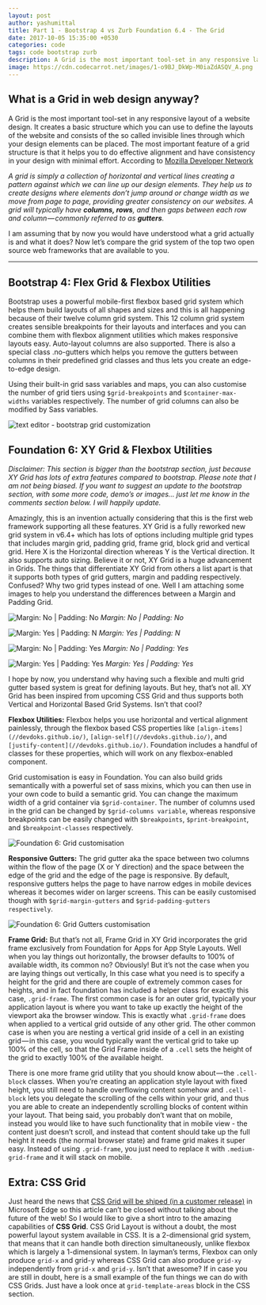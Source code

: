 ```yaml
---
layout: post
author: yashumittal
title: Part 1 - Bootstrap 4 vs Zurb Foundation 6.4 - The Grid
date: 2017-10-05 15:35:00 +0530
categories: code
tags: code bootstrap zurb
description: A Grid is the most important tool-set in any responsive layout of a website design. It creates a basic structure which you can use to define the layouts of the website and consists of the so called invisible lines through which your design elements can be placed.
image: https://cdn.codecarrot.net/images/1-o9BJ_DkWp-M0iaZdASQV_A.png
---
```


## What is a Grid in web design anyway?

A Grid is the most important tool-set in any responsive layout of a website design. It creates a basic structure which you can use to define the layouts of the website and consists of the so called invisible lines through which your design elements can be placed. The most important feature of a grid structure is that it helps you to do effective alignment and have consistency in your design with minimal effort. According to [Mozilla Developer Network](//developer.mozilla.org/en-US/docs/Learn/CSS/CSS_layout/Grids)

*A grid is simply a collection of horizontal and vertical lines creating a pattern against which we can line up our design elements. They help us to create designs where elements don’t jump around or change width as we move from page to page, providing greater consistency on our websites. A grid will typically have **columns, rows**, and then gaps between each row and column — commonly referred to as **gutters**.*

I am assuming that by now you would have understood what a grid actually is and what it does? Now let’s compare the grid system of the top two open source web frameworks that are available to you.

***

## Bootstrap 4: Flex Grid & Flexbox Utilities

Bootstrap uses a powerful mobile-first flexbox based grid system which helps them build layouts of all shapes and sizes and this is all happening because of their twelve column grid system. This 12 column grid system creates sensible breakpoints for their layouts and interfaces and you can combine them with flexbox alignment utilities which makes responsive layouts easy. Auto-layout columns are also supported. There is also a special class .no-gutters which helps you remove the gutters between columns in their predefined grid classes and thus lets you create an edge-to-edge design.

Using their built-in grid sass variables and maps, you can also customise the number of grid tiers using `$grid-breakpoints` and `$container-max-widths` variables respectively. The number of grid columns can also be modified by Sass variables.

![text editor - bootstrap grid customization](https://cdn.codecarrot.net/images/1-UdaGt7GH9biKJ2hi07Cb4g.png)

## Foundation 6: XY Grid & Flexbox Utilities

*Disclaimer: This section is bigger than the bootstrap section, just because XY Grid has lots of extra features compared to bootstrap. Please note that I am not being biased. If you want to suggest an update to the bootstrap section, with some more code, demo’s or images… just let me know in the comments section below. I will happily update.*

Amazingly, this is an invention actually considering that this is the first web framework supporting all these features. XY Grid is a fully reworked new grid system in v6.4+ which has lots of options including multiple grid types that includes margin grid, padding grid, frame grid, block grid and vertical grid. Here X is the Horizontal direction whereas Y is the Vertical direction. It also supports auto sizing. Believe it or not, XY Grid is a huge advancement in Grids. The things that differentiate XY Grid from others a list apart is that it supports both types of grid gutters, margin and padding respectively. Confused? Why two grid types instead of one. Well I am attaching some images to help you understand the differences between a Margin and Padding Grid.

![Margin: No | Padding: No](https://cdn.codecarrot.net/images/1-P6-CHj0q4taLgKELO2_LTw.png)
*Margin: No | Padding: No*

![Margin: Yes | Padding: N](https://cdn.codecarrot.net/images/1-UMLCBi1UwIsVsMi0b2uF2g.png)
*Margin: Yes | Padding: N*

![Margin: No | Padding: Yes](https://cdn.codecarrot.net/images/1-bQ52OZGjHOiCtX4BBtsV8A.png)
*Margin: No | Padding: Yes*

![Margin: Yes | Padding: Yes](https://cdn.codecarrot.net/images/1-m0HAfzuUY9Ve06ih39CLbQ.png)
*Margin: Yes | Padding: Yes*

I hope by now, you understand why having such a flexible and multi grid gutter based system is great for defining layouts. But hey, that’s not all. XY Grid has been inspired from upcoming CSS Grid and thus supports both Vertical and Horizontal Based Grid Systems. Isn’t that cool?

**Flexbox Utilities:** Flexbox helps you use horizontal and vertical alignment painlessly, through the flexbox based CSS properties like `[align-items](//devdoks.github.io/)`, `[align-self](//devdoks.github.io/)`, and `[justify-content](//devdoks.github.io/)`. Foundation includes a handful of classes for these properties, which will work on any flexbox-enabled component.

Grid customisation is easy in Foundation. You can also build grids semantically with a powerful set of sass mixins, which you can then use in your own code to build a semantic grid. You can change the maximum width of a grid container via `$grid-container`. The number of columns used in the grid can be changed by `$grid-columns variable`, whereas responsive breakpoints can be easily changed with `$breakpoints`, `$print-breakpoint`, and `$breakpoint-classes` respectively.

![Foundation 6: Grid customisation](https://cdn.codecarrot.net/images/1-wMogsQp1VJf2Es21YwfyUg.png)

**Responsive Gutters:** The grid gutter aka the space between two columns within the flow of the page (X or Y direction) and the space between the edge of the grid and the edge of the page is responsive. By default, responsive gutters helps the page to have narrow edges in mobile devices whereas it becomes wider on larger screens. This can be easily customised though with `$grid-margin-gutters` and `$grid-padding-gutters respectively`.

![Foundation 6: Grid Gutters customisation](https://cdn.codecarrot.net/images/1-p8yyphOrjlwLPIIDgsFN-g.png)

**Frame Grid:** But that’s not all, Frame Grid in XY Grid incorporates the grid frame exclusively from Foundation for Apps for App Style Layouts. Well when you lay things out horizontally, the browser defaults to 100% of available width, its common no? Obviously! But it’s not the case when you are laying things out vertically, In this case what you need is to specify a height for the grid and there are couple of extremely common cases for heights, and in fact foundation has included a helper class for exactly this case, `.grid-frame`. The first common case is for an outer grid, typically your application layout is where you want to take up exactly the height of the viewport aka the browser window. This is exactly what `.grid-frame` does when applied to a vertical grid outside of any other grid. The other common case is when you are nesting a vertical grid inside of a cell in an existing grid — in this case, you would typically want the vertical grid to take up 100% of the cell, so that the Grid Frame inside of a `.cell` sets the height of the grid to exactly 100% of the available height.

There is one more frame grid utility that you should know about — the `.cell-block` classes. When you’re creating an application style layout with fixed height, you still need to handle overflowing content somehow and `.cell-block` lets you delegate the scrolling of the cells within your grid, and thus you are able to create an independently scrolling blocks of content within your layout. That being said, you probably don’t want that on mobile, instead you would like to have such functionality that in mobile view - the content just doesn’t scroll, and instead that content should take up the full height it needs (the normal browser state) and frame grid makes it super easy. Instead of using `.grid-frame`, you just need to replace it with `.medium-grid-frame` and it will stack on mobile.

## Extra: CSS Grid

Just heard the news that [CSS Grid will be shiped (in a customer release)](//twitter.com/gregwhitworth/status/903616284998254595) in Microsoft Edge so this article can’t be closed without talking about the future of the web! So I would like to give a short intro to the amazing capabilities of **CSS Grid**. CSS Grid Layout is without a doubt, the most powerful layout system available in CSS. It is a 2-dimensional grid system, that means that it can handle both direction simultaneously, unlike flexbox which is largely a 1-dimensional system. In layman’s terms, Flexbox can only produce `grid-x` and grid-y whereas CSS Grid can also produce `grid-xy` independently from `grid-x` and `grid-y`. Isn’t that awesome? If in case you are still in doubt, here is a small example of the fun things we can do with CSS Grids. Just have a look once at `grid-template-areas` block in the CSS section.
